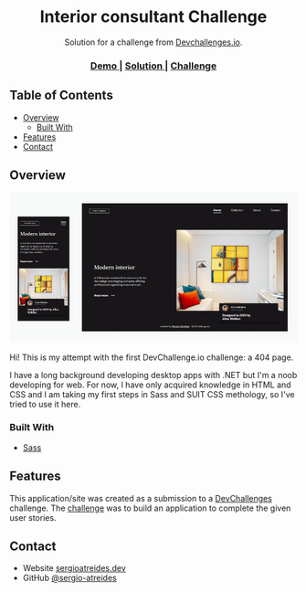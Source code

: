<!-- Please update value in the {}  -->

<h1 align="center">Interior consultant Challenge</h1>

<div align="center">
   Solution for a challenge from  <a href="http://devchallenges.io" target="_blank">Devchallenges.io</a>.
</div>

<div align="center">
  <h3>
    <a href="https://my-team-page-devchallenges-2.netlify.app" target="_blank">
      Demo
    </a>
    <span> | </span>
    <a href="https://github.com/sergio-atreides/Challenge-03---interior-consultant" target="_blank">
      Solution
    </a>
    <span> | </span>
    <a href="https://devchallenges.io/challenges/Jymh2b2FyebRTUljkNcb" target="_blank">
      Challenge
    </a>
  </h3>
</div>

<!-- TABLE OF CONTENTS -->

## Table of Contents

- [Overview](#overview)
  - [Built With](#built-with)
- [Features](#features)
- [Contact](#contact)

<!-- OVERVIEW -->

## Overview

![screenshot](https://raw.githubusercontent.com/sergio-atreides/Challenge-03---interior-consultant/main/screenshot.png)

Hi! This is my attempt with the first DevChallenge.io challenge: a 404 page.

I have a long background developing desktop apps with .NET but I'm a noob developing for web. For now, I have only acquired knowledge in HTML and CSS and I am taking my first steps in Sass and SUIT CSS methology, so I've tried to use it here.

### Built With

- [Sass](https://sass-lang.com/)


## Features

This application/site was created as a submission to a [DevChallenges](https://devchallenges.io/challenges) challenge. The [challenge](https://devchallenges.io/challenges/Jymh2b2FyebRTUljkNcb) was to build an application to complete the given user stories.


## Contact

- Website [sergioatreides.dev](https://sergioatreides.dev)
- GitHub [@sergio-atreides](https://github.com/sergio-atreides)
